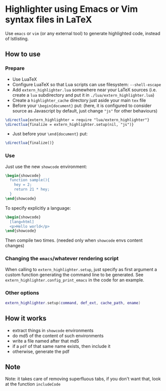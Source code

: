 # Highlighter using Emacs or Vim syntax files in LaTeX
Use `emacs` or `vim` (or any external tool) to generate highlighted code, instead of lstlisting.

## How to use
### Prepare
 - Use LuaTeX
 - Configure LuaTeX so that Lua scripts can use filesystem: `--shell-escape`
 - Add `extern_highlighter.lua` somewhere near your LaTeX sources (i.e. create a `lua` subdirectory and put it in `./lua/extern_highlighter.lua`)
 - Create a `highlighter_cache` directory just aside your main `tex` file
 - Before your `\begin{document}` put: (here, it is configured to consider source as Javascript by default, just change `"js"` for other behaviours)
 ```tex
\directlua{extern_highlighter = require "lua/extern_highlighter"}
\directlua{finalize = extern_highlighter.setup(nil, "js")}
```
 - Just before your `\end{document}` put:
 ```tex
\directlua{finalize()}
```

### Use
Just use the new `showcode` environment:
```tex
\begin{showcode}
  function sample(){
  	hey = 2;
  	return 21 * hey;	
  }
\end{showcode}
```

To specify explicitly a language:
```tex
\begin{showcode}
  [lang=html]
  <p>Hello world</p>
\end{showcode}
```

Then compile two times. (needed only when `showcode` envs content changes)

### Changing the `emacs`/whatever rendering script
When calling to `extern_highlighter.setup`, just specify as first argument a custom function generating the command line to be generated. See `extern_highlighter.config_print_emacs` in the code for an example.

### Other options
```lua
extern_highlighter.setup(command, def_ext, cache_path, ename)
```

## How it works
- extract things in `showcode` environments
- do md5 of the content of such environments
- write a file named after that md5
- if a `pdf` of that same name exists, then include it
- otherwise, generate the pdf

## Note
Note: it takes care of removing superfluous tabs, if you don't want that, look at the function `includeCode`